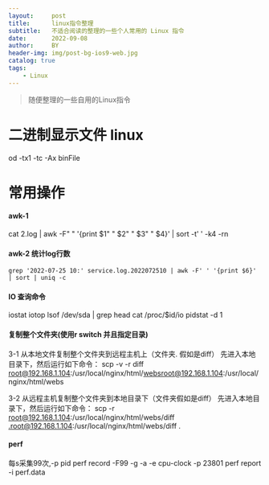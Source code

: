 ```yaml
---
layout:     post
title:      linux指令整理
subtitle:   不适合阅读的整理的一些个人常用的 Linux 指令
date:       2022-09-08
author:     BY
header-img: img/post-bg-ios9-web.jpg
catalog: true
tags:
    - Linux
---
```


>随便整理的一些自用的Linux指令

# 二进制显示文件 linux
  
  od -tx1 -tc -Ax binFile

# 常用操作

#### awk-1
  cat 2.log | awk -F" " '{print $1" " $2" " $3" " $4}'  | sort -t' ' -k4 -rn
#### awk-2 统计log行数
	grep '2022-07-25 10:' service.log.2022072510 | awk -F' ' '{print $6}' | sort | uniq -c
#### IO 查询命令
  iostat 
  iotop
  lsof /dev/sda | grep head
  cat /proc/$id/io
  pidstat -d 1
  

#### 复制整个文件夹(使用r switch 并且指定目录)
  3-1 从本地文件复制整个文件夹到远程主机上（文件夹. 假如是diff）
  先进入本地目录下，然后运行如下命令：
  scp -v -r diff root@192.168.1.104:/usr/local/nginx/html/websroot@192.168.1.104:/usr/local/nginx/html/webs

  3-2 从远程主机复制整个文件夹到本地目录下（文件夹假如是diff）
  先进入本地目录下，然后运行如下命令：
  scp -r root@192.168.1.104:/usr/local/nginx/html/webs/diff .root@192.168.1.104:/usr/local/nginx/html/webs/diff .

#### perf
  每s采集99次,-p  pid
  perf record -F99 -g -a -e cpu-clock -p 23801
  perf report -i perf.data


